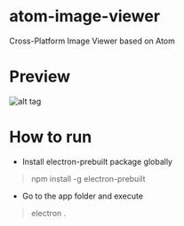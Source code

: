 # atom-image-viewer
Cross-Platform Image Viewer based on Atom

# Preview

![alt tag](http://i.imgur.com/oBEfvA5.png)

# How to run

- Install electron-prebuilt package globally

> npm install -g electron-prebuilt

- Go to the app folder and execute

> electron .

